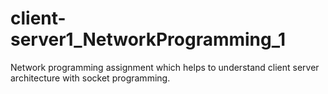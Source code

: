 # client-server1_NetworkProgramming_1
Network programming assignment which helps to understand client server architecture with socket programming.

